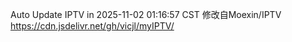 Auto Update IPTV in 2025-11-02 01:16:57 CST 修改自Moexin/IPTV  https://cdn.jsdelivr.net/gh/vicjl/myIPTV/
